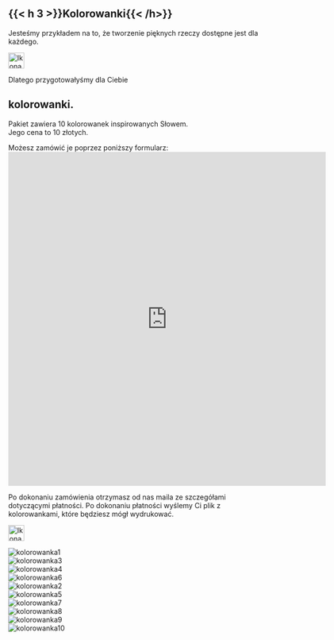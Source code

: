 ## {{< h 3 >}}Kolorowanki{{< /h>}}
<p>
Jesteśmy przykładem na to, że tworzenie <span class="text-accent">pięknych</span> rzeczy dostępne 
jest dla <span class="text-accent">każdego</span>.
</p>
<p>
<img alt="Ikona pędzla" src="/img/brush-icon.svg" style="width: 2rem;" />
<p>
Dlatego przygotowałyśmy dla Ciebie
<br>
<h2 class="text-handwritten">kolorowanki. </h2>
</p>
<p>
Pakiet zawiera <span class="text-accent">10 kolorowanek</span> inspirowanych Słowem.
<br> Jego cena to <span class="text-accent">10 złotych</span>.
</p>
<p>
Możesz zamówić je poprzez poniższy <span class="text-accent">formularz</span>:
<br>
  
                          
<iframe class=form src="https://docs.google.com/forms/d/e/1FAIpQLSdvkkOF393dD68qW2XvqCUrUDlWLFBNXfLHookPX7j2EjYFkA/viewform?embedded=true" width="640" height="673" frameborder="0" marginheight="0" marginwidth="0">Ładuję…</iframe>
</p>

<p>
Po dokonaniu zamówienia otrzymasz od nas maila ze szczegółami dotyczącymi płatności. Po dokonaniu płatności wyślemy Ci plik z <span class="text-accent">kolorowankami</span>, które będziesz mógł wydrukować.
  </p>
  <p>
  <img alt="Ikona pióra" src="/img/pen-icon.svg" style="width: 2rem;" />
  </p>
  
<div class="row">

<div class="col-lg-3">
<img alt="kolorowanka1" src="kolorowanka1.png"/>
</div>
<div class="col-lg-3">
<img alt="kolorowanka3" src="kolorowanka3.png"/>
</div>
<div class="col-lg-3">
<img alt="kolorowanka4" src="kolorowanka4.png"/>
</div>
<div class="col-lg-3">
<img alt="kolorowanka6" src="kolorowanka6.png"/>
</div>

</div>

<div class="row">
<div class="col-lg-4">
<img alt="kolorowanka2" src="kolorowanka2.png"/>
</div>
<div class="col-lg-4">
<img alt="kolorowanka5" src="kolorowanka5.png"/>
</div>
<div class="col-lg-4">
<img alt="kolorowanka7" src="kolorowanka7.png"/>
</div>
</div>

<div class="row">
<div class="col-lg-4">
<img alt="kolorowanka8" src="kolorowanka8.png"/>
</div>
<div class="col-lg-4">
<img alt="kolorowanka9" src="kolorowanka9.png"/>
</div>
<div class="col-lg-4">
<img alt="kolorowanka10" src="kolorowanka10.png"/>
</div>
</div>




</div>
